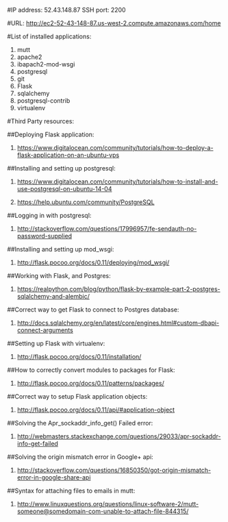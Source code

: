 #IP address: 52.43.148.87 SSH port: 2200

#URL: http://ec2-52-43-148-87.us-west-2.compute.amazonaws.com/home

#List of installed applications:
1. mutt
2. apache2
3. ibapach2-mod-wsgi
4. postgresql
5. git
6. Flask
7. sqlalchemy
8. postgresql-contrib
9. virtualenv

#Third Party resources:

##Deploying Flask application:

1. https://www.digitalocean.com/community/tutorials/how-to-deploy-a-flask-application-on-an-ubuntu-vps

##Installing and setting up postgresql:

1. https://www.digitalocean.com/community/tutorials/how-to-install-and-use-postgresql-on-ubuntu-14-04

2. https://help.ubuntu.com/community/PostgreSQL

##Logging in with postgresql:

1. http://stackoverflow.com/questions/17996957/fe-sendauth-no-password-supplied

##Installing and setting up mod_wsgi:

1. http://flask.pocoo.org/docs/0.11/deploying/mod_wsgi/

##Working with Flask, and Postgres:
1. https://realpython.com/blog/python/flask-by-example-part-2-postgres-sqlalchemy-and-alembic/

##Correct way to get Flask to connect to Postgres database:
1. http://docs.sqlalchemy.org/en/latest/core/engines.html#custom-dbapi-connect-arguments

##Setting up Flask with virtualenv:
1. http://flask.pocoo.org/docs/0.11/installation/

##How to correctly convert modules to packages for Flask:
1. http://flask.pocoo.org/docs/0.11/patterns/packages/ 

##Correct way to setup Flask application objects:
1. http://flask.pocoo.org/docs/0.11/api/#application-object

##Solving the Apr_sockaddr_info_get() Failed error:
1. http://webmasters.stackexchange.com/questions/29033/apr-sockaddr-info-get-failed

##Solving the origin mismatch error in Google+ api:
1. http://stackoverflow.com/questions/16850350/got-origin-mismatch-error-in-google-share-api

##Syntax for attaching files to emails in mutt:
1. http://www.linuxquestions.org/questions/linux-software-2/mutt-someone@somedomain-com-unable-to-attach-file-844315/